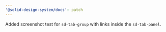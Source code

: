 ```yaml
---
'@solid-design-system/docs': patch
---
```


Added screenshot test for `sd-tab-group` with links inside the `sd-tab-panel`.
